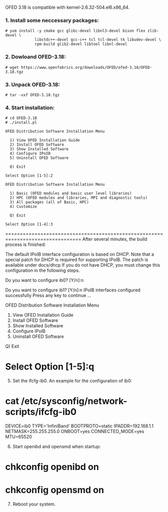 OFED 3.18 is compatible with kernel-2.6.32-504.el6.x86_64.


### 1. Install some neccessary packages:

    # yum install -y cmake gcc glibc-devel libnl3-devel bison flex zlib-devel \
                 libstdc++-devel gcc-c++ tcl tcl-devel tk libudev-devel \
                 rpm-build glib2-devel libtool libnl-devel

### 2. Dowloand OFED-3.18:
    # wget https://www.openfabrics.org/downloads/OFED/ofed-3.18/OFED-3.18.tgz

### 3. Unpack OFED-3.18:
    # tar -vxf OFED-3.18.tgz

### 4. Start installation:
    # cd OFED-3.18
    # ./install.pl

    OFED Distribution Software Installation Menu

      1) View OFED Installation Guide
      2) Install OFED Software
      3) Show Installed Software
      4) Configure IPoIB
      5) Uninstall OFED Software

      Q) Exit

    Select Option [1-5]:2

    OFED Distribution Software Installation Menu

      1) Basic (OFED modules and basic user level libraries)
      2) HPC (OFED modules and libraries, MPI and diagnostic tools)
      3) All packages (all of Basic, HPC)
      4) Customize

      Q) Exit

    Select Option [1-4]:3

================================================================================
After several minutes, the build process is finished:

The default IPoIB interface configuration is based on DHCP.
Note that a special patch for DHCP is required for supporting IPoIB.
The patch is available under docs/dhcp
If you do not have DHCP, you must change this configuration in the following steps.

Do you want to configure ib0? [Y/n]:n

Do you want to configure ib1? [Y/n]:n
IPoIB interfaces configured successfully
Press any key to continue ...

OFED Distribution Software Installation Menu

   1) View OFED Installation Guide
   2) Install OFED Software
   3) Show Installed Software
   4) Configure IPoIB
   5) Uninstall OFED Software

   Q) Exit

Select Option [1-5]:q
================================================================================

5. Set the ifcfg-ib0. An example for the configuration of ib0:
# cat /etc/sysconfig/network-scripts/ifcfg-ib0
DEVICE=ib0
TYPE='InfiniBand'
BOOTPROTO=static
IPADDR=192.168.1.1
NETMASK=255.255.255.0
ONBOOT=yes
CONNECTED_MODE=yes
MTU=65520

6. Start openibd and opensmd when startup:
# chkconfig openibd on
# chkconfig opensmd on

7. Reboot your system.
